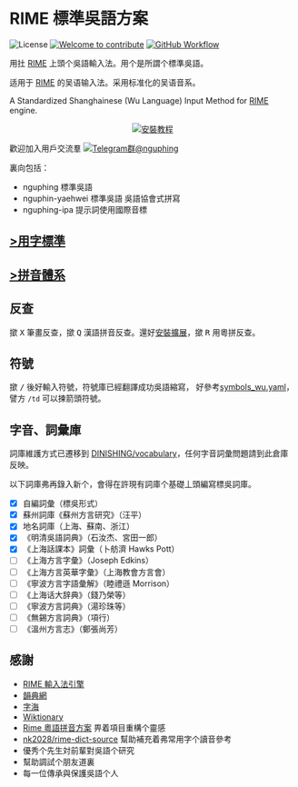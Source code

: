 # RIME 標準吳語方案

![License](https://img.shields.io/github/license/saeziae/rime_nguphing?style=for-the-badge)
[![Welcome to contribute](https://img.shields.io/badge/%E6%AD%A1%E8%BF%8E-%E5%8F%83%E8%88%87%E8%B2%A2%E7%8D%BB-1dd3b0?style=for-the-badge&logo=github)](https://github.com/saeziae/rime_nguphing/issues)
[![GitHub Workflow](https://img.shields.io/github/actions/workflow/status/saeziae/rime_nguphing/trime-datapack.yml?label=%E5%B0%81%E8%A3%9D%E7%A8%8B%E5%BC%8F&logo=github&style=for-the-badge)](https://nguphing.estela.moe/latest)

用扗 [RIME](https://rime.im/) 上頭个吳語輸入法。用个是所謂个標準吳語。

适用于 [RIME](https://rime.im/) 的吴语输入法。采用标准化的吴语音系。

A Standardized Shanghainese (Wu Language) Input Method for [RIME](https://rime.im/) engine.

<div align="center">

[![安裝教程](https://img.shields.io/badge/安裝教程-37a779?style=for-the-badge)](https://nguphing.estela.moe/#install)

</div>

歡迎加入用戶交流羣 [![Telegram群@nguphing](https://img.shields.io/static/v1?color=blue&label=Telegram群&logo=Telegram&message=@nguphing&style=flat-square)](https://t.me/nguphing)

裏向包括：

- nguphing 標準吳語
- nguphin-yaehwei 標準吳語 吳語協會式拼寫
- nguphing-ipa 提示詞使用國際音標

## [>用字標準](https://github.com/DINISHING/standards/tree/main/othography)

## [>拼音體系](https://github.com/DINISHING/standards/blob/main/phonetics/phonology.md)

## 反查

撳 <kbd>X</kbd> 筆畫反查，撳 <kbd>Q</kbd> 漢語拼音反查。還好[安裝擴展](https://github.com/saeziae/rime_nguphing_patches)，撳 <kbd>R</kbd> 用粵拼反查。

## 符號

撳 <kbd>/</kbd> 後好輸入符號，符號庫已經翻譯成功吳語縮寫， 好參考[symbols_wu.yaml](./symbols_wu.yaml)，譬方 `/td` 可以揀箭頭符號。

## 字音、詞彙庫

詞庫維護方式已遷移到 [DINISHING/vocabulary](https://github.com/DINISHING/vocabulary)，任何字音詞彙問題請到此倉庫反映。

以下詞庫弗再錄入新个，會得在許現有詞庫个基礎丄頭編寫標吳詞庫。

- [x] 自編詞彙（標吳形式）
- [x] 蘇州詞庫《蘇州方言研究》（汪平）
- [x] 地名詞庫（上海、蘇南、浙江）
- [x] 《明清吳語詞典》（石汝杰、宮田一郎）
- [x] 《上海話課本》詞彙（卜舫濟 Hawks Pott）
- [ ] 《上海方言字彙》（Joseph Edkins）
- [ ] 《上海方言英華字彙》（上海教會方言會）
- [ ] 《寧波方言字語彙解》（睦禮遜 Morrison）
- [ ] 《上海话大辞典》（錢乃榮等）
- [ ] 《寧波方言詞典》（湯珍珠等）
- [ ] 《無錫方言詞典》（項行）
- [ ] 《溫州方言志》（鄭張尚芳）

## 感謝

- [RIME 輸入法引擎](https://rime.im/)
- [韻典網](https://ytenx.org/)
- [字海](http://zisea.com/)
- [Wiktionary](https://en.wiktionary.org/)
- [Rime 粵語拼音方案](https://github.com/rime/rime-cantonese/) 畀着項目重構个靈感
- [nk2028/rime-dict-source](https://github.com/nk2028/rime-dict-source) 幫助補充着弗常用字个讀音參考
- 優秀个先生対前輩對吳語个研究
- 幫助調試个朋友道裏
- 每一位傳承與保護吳語个人
